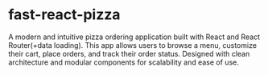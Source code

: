 # fast-react-pizza

A modern and intuitive pizza ordering application built with React and React Router(+data loading). This app allows users to browse a menu, customize their cart, place orders, and track their order status. Designed with clean architecture and modular components for scalability and ease of use.

